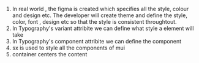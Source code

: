 1. In real world , the figma is created which specifies all the style, colour and design etc. The developer will create theme and define the style, color, font , design etc so that the style is consistent throughtout.
2. In Typography's variant attribite we can define what style a element will take
3. In Typography's component attribite we can define the component
4. sx is used to style all the components of mui
5. container centers the content